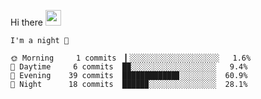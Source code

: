 Hi there <img src="https://media.giphy.com/media/hvRJCLFzcasrR4ia7z/giphy.gif" width="25px">

<!--START_SECTION:productive-box-in-readme-->
```text
I'm a night 🦉

🌞 Morning     1 commits  ▎░░░░░░░░░░░░░░░░░░░░   1.6%
🌆 Daytime     6 commits  █▉░░░░░░░░░░░░░░░░░░░   9.4%
🌃 Evening    39 commits  ████████████▊░░░░░░░░  60.9%
🌙 Night      18 commits  █████▉░░░░░░░░░░░░░░░  28.1%
```
<!--END_SECTION:productive-box-in-readme-->
